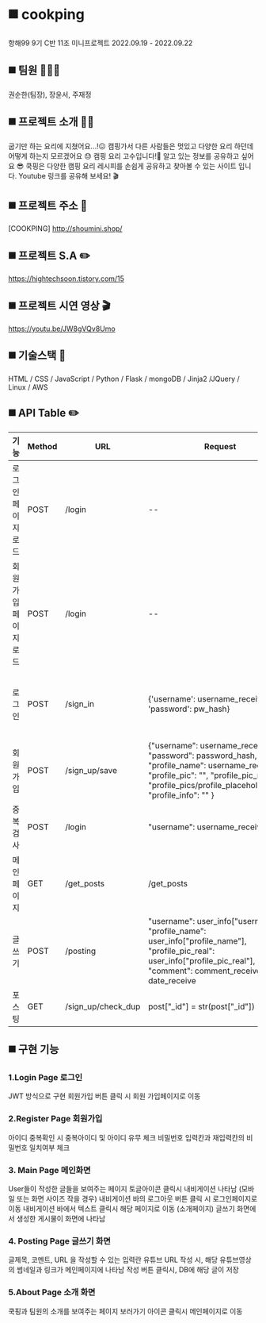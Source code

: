 # ◼️ cookping 
항해99 9기 C반 11조 미니프로젝트
2022.09.19 - 2022.09.22 

## ◼️ 팀원 👨‍👧‍👦
권순한(팀장), 장윤서, 주재정

## ◼️ 프로젝트 소개 👩‍🏫
굽기만 하는 요리에 지쳤어요...!😖 
캠핑가서 다른 사람들은 멋있고 다양한 요리 하던데 어떻게 하는지 모르겠어요 😓
캠핑 요리 고수입니다!🧐 알고 있는 정보를 공유하고 싶어요 😎
쿡핑은 다양한 캠핑 요리 레시피를 손쉽게 공유하고 찾아볼 수 있는 사이트 입니다.
Youtube 링크를 공유해 보세요! 🎬

## ◼️ 프로젝트 주소 📍
[COOKPING] http://shoumini.shop/

## ◼️ 프로젝트 S.A ✏️
https://hightechsoon.tistory.com/15

## ◼️ 프로젝트 시연 영상 🎬
https://youtu.be/JW8gVQv8Umo


## ◼️ 기술스택 🔨
HTML / CSS / JavaScript / Python / Flask / mongoDB / Jinja2 /JQuery / Linux / AWS 

## ◼️ API Table ✏️
기능 | Method | URL | Request | response | 
--- | --- | --- | --- |--- |
로그인 페이지 로드 | POST | /login | -- | return render_template('index.html', user_info=user_info) |
회원가입 페이지 로드 | POST | /login | -- | return render_template('index.html', user_info=user_info) |
로그인 | POST | /sign_in |{'username': username_receive, 'password': pw_hash} |로그인 성공 - return jsonify({'result': 'success', 'token': token}) 로그인 실패 - return jsonify({'result': 'fail', 'msg': '아이디/비밀번호가 일치하지 않습니다.'}) |
회원가입 | POST | /sign_up/save | {"username": username_receive, "password": password_hash, "profile_name": username_receive, "profile_pic": "", "profile_pic_real": "profile_pics/profile_placeholder.png", "profile_info": "" } | return render_template('index.html', user_info=user_info) |
중복 검사 | POST | /login | "username": username_receive | return jsonify({'result': 'success', 'exists': exists})|
메인페이지 | GET | /get_posts | /get_posts | return jsonify({"result": "success", "msg": "포스팅을 가져왔습니다.","posts":posts}) |
글쓰기 | POST | /posting | "username": user_info["username"], "profile_name": user_info["profile_name"], "profile_pic_real": user_info["profile_pic_real"], "comment": comment_receive, "date": date_receive | return jsonify({"result": "success", 'msg': '포스팅 성공'}) |
포스팅 | GET | /sign_up/check_dup | post["_id"] = str(post["_id"]) | return jsonify({"result": "success", "msg": "포스팅을 가져왔습니다.","posts":posts}) |

## ◼️ 구현 기능 
### 1.Login Page 로그인
JWT 방식으로 구현
회원가입 버튼 클릭 시 회원 가입페이지로 이동

### 2.Register Page 회원가입
아이디 중복확인 시 중복아이디 및 아이디 유무 체크
비밀번호 입력칸과 재입력칸의 비밀번호 일치여부 체크

### 3. Main Page 메인화면
User들이 작성한 글들을 보여주는 페이지
토글아이콘 클릭시 내비게이션 나타남 (모바일 또는 화면 사이즈 작을 경우)
내비게이션 바의 로그아웃 버튼 클릭 시 로그인페이지로 이동 
내비게이션 바에서 텍스트 클릭시 해당 페이지로 이동 (소개페이지)
글쓰기 화면에서 생성한 게시물이 화면에 나타남

### 4. Posting Page 글쓰기 화면
글제목, 코멘트, URL 을 작성할 수 있는 입력란 
유튜브 URL 작성 시, 해당 유튜브영상의 썸네일과 링크가 
메인페이지에 나타남
작성 버튼 클릭시, DB에 해당 글이 저장

### 5.About Page 소개 화면
쿡핑과 팀원의 소개를 보여주는 페이지 
보러가기 아이콘 클릭시 메인페이지로 이동


